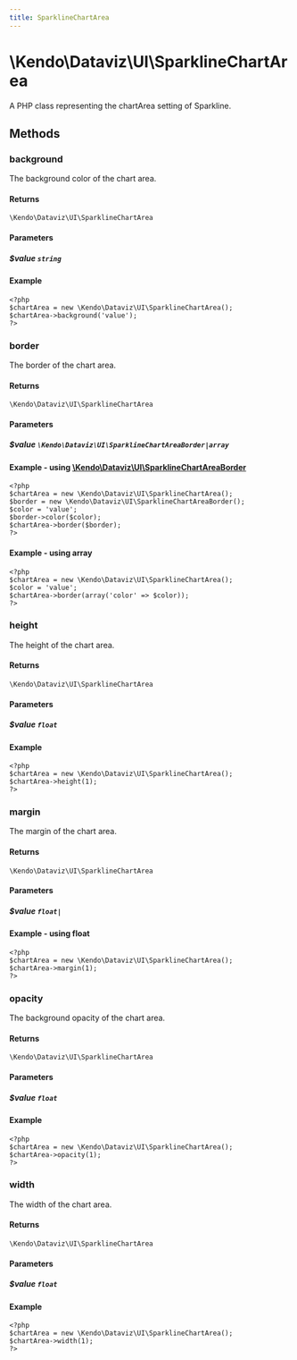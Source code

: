 ```yaml
---
title: SparklineChartArea
---
```


# \Kendo\Dataviz\UI\SparklineChartArea

A PHP class representing the chartArea setting of Sparkline.


## Methods

### background
The background color of the chart area.

#### Returns
`\Kendo\Dataviz\UI\SparklineChartArea`

#### Parameters

##### $value `string`



#### Example 
    <?php
    $chartArea = new \Kendo\Dataviz\UI\SparklineChartArea();
    $chartArea->background('value');
    ?>

### border

The border of the chart area.

#### Returns
`\Kendo\Dataviz\UI\SparklineChartArea`

#### Parameters

##### $value `\Kendo\Dataviz\UI\SparklineChartAreaBorder|array`


#### Example - using [\Kendo\Dataviz\UI\SparklineChartAreaBorder](/kendo-ui/api/wrappers/php/Kendo/Dataviz/UI/SparklineChartAreaBorder)
    <?php
    $chartArea = new \Kendo\Dataviz\UI\SparklineChartArea();
    $border = new \Kendo\Dataviz\UI\SparklineChartAreaBorder();
    $color = 'value';
    $border->color($color);
    $chartArea->border($border);
    ?>

#### Example - using array

    <?php
    $chartArea = new \Kendo\Dataviz\UI\SparklineChartArea();
    $color = 'value';
    $chartArea->border(array('color' => $color));
    ?>

### height
The height of the chart area.

#### Returns
`\Kendo\Dataviz\UI\SparklineChartArea`

#### Parameters

##### $value `float`



#### Example 
    <?php
    $chartArea = new \Kendo\Dataviz\UI\SparklineChartArea();
    $chartArea->height(1);
    ?>

### margin
The margin of the chart area.

#### Returns
`\Kendo\Dataviz\UI\SparklineChartArea`

#### Parameters

##### $value `float|`



#### Example  - using float
    <?php
    $chartArea = new \Kendo\Dataviz\UI\SparklineChartArea();
    $chartArea->margin(1);
    ?>

### opacity
The background opacity of the chart area.

#### Returns
`\Kendo\Dataviz\UI\SparklineChartArea`

#### Parameters

##### $value `float`



#### Example 
    <?php
    $chartArea = new \Kendo\Dataviz\UI\SparklineChartArea();
    $chartArea->opacity(1);
    ?>

### width
The width of the chart area.

#### Returns
`\Kendo\Dataviz\UI\SparklineChartArea`

#### Parameters

##### $value `float`



#### Example 
    <?php
    $chartArea = new \Kendo\Dataviz\UI\SparklineChartArea();
    $chartArea->width(1);
    ?>

